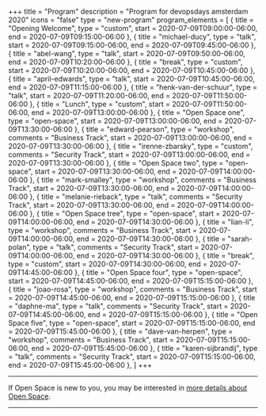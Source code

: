 +++
title = "Program"
description = "Program for devopsdays amsterdam 2020"
icons = "false"
type = "new-program"
program_elements = [
    { title = "Opening Welcome", type = "custom", start = 2020-07-09T09:00:00-06:00, end = 2020-07-09T09:15:00-06:00 },
    { title = "michael-ducy", type = "talk", start = 2020-07-09T09:15:00-06:00, end = 2020-07-09T09:45:00-06:00 },
    { title = "abel-wang", type = "talk", start = 2020-07-09T09:50:00-06:00, end = 2020-07-09T10:20:00-06:00 },
    { title = "break", type = "custom", start = 2020-07-09T10:20:00-06:00, end = 2020-07-09T10:45:00-06:00 },
    { title = "april-edwards", type = "talk", start = 2020-07-09T10:45:00-06:00, end = 2020-07-09T11:15:00-06:00 },
    { title = "henk-van-der-schuur", type = "talk", start = 2020-07-09T11:20:00-06:00, end = 2020-07-09T11:50:00-06:00 },
    { title = "Lunch", type = "custom", start = 2020-07-09T11:50:00-06:00, end = 2020-07-09T13:00:00-06:00 },
    { title = "Open Space one", type = "open-space", start = 2020-07-09T13:00:00-06:00, end = 2020-07-09T13:30:00-06:00 },
    { title = "edward-pearson", type = "workshop", comments = "Business Track", start = 2020-07-09T13:00:00-06:00, end = 2020-07-09T13:30:00-06:00 },
    { title = "irenne-zbarsky", type = "custom", comments = "Security Track", start = 2020-07-09T13:00:00-06:00, end = 2020-07-09T13:30:00-06:00 },
    { title = "Open Space two", type = "open-space", start = 2020-07-09T13:30:00-06:00, end = 2020-07-09T14:00:00-06:00 },
    { title = "mark-smalley", type = "workshop", comments = "Business Track", start = 2020-07-09T13:30:00-06:00, end = 2020-07-09T14:00:00-06:00 },
    { title = "melanie-rieback", type = "talk", comments = "Security Track", start = 2020-07-09T13:30:00-06:00, end = 2020-07-09T14:00:00-06:00 },
    { title = "Open Space tree", type = "open-space", start = 2020-07-09T14:00:00-06:00, end = 2020-07-09T14:30:00-06:00 },
    { title = "lian-li", type = "workshop", comments = "Business Track", start = 2020-07-09T14:00:00-06:00, end = 2020-07-09T14:30:00-06:00 },
    { title = "sarah-polan", type = "talk", comments = "Security Track", start = 2020-07-09T14:00:00-06:00, end = 2020-07-09T14:30:00-06:00 },
    { title = "break", type = "custom", start = 2020-07-09T14:30:00-06:00, end = 2020-07-09T14:45:00-06:00 },
    { title = "Open Space four", type = "open-space", start = 2020-07-09T14:45:00-06:00, end = 2020-07-09T15:15:00-06:00 },
    { title = "joao-rosa", type = "workshop", comments = "Business Track", start = 2020-07-09T14:45:00-06:00, end = 2020-07-09T15:15:00-06:00 },
    { title = "daphne-ma", type = "talk", comments = "Security Track", start = 2020-07-09T14:45:00-06:00, end = 2020-07-09T15:15:00-06:00 },
    { title = "Open Space five", type = "open-space", start = 2020-07-09T15:15:00-06:00, end = 2020-07-09T15:45:00-06:00 },
    { title = "dave-van-herpen", type = "workshop", comments = "Business Track", start = 2020-07-09T15:15:00-06:00, end = 2020-07-09T15:45:00-06:00 },
    { title = "karen-sijbrandij", type = "talk", comments = "Security Track", start = 2020-07-09T15:15:00-06:00, end = 2020-07-09T15:45:00-06:00 },
]
+++
<div class = "row">
  <div class = "col">
    <hr />
    If Open Space is new to you, you may be interested in <a href="/pages/open-space-format">more details about Open Space</a>.
    <hr />
  </div>
</div>
